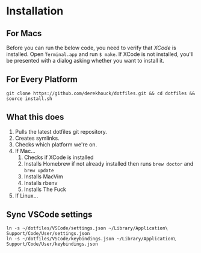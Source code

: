 # Installation

## For Macs

Before you can run the below code, you need to verify that _XCode_ is installed. Open `Terminal.app` and run `$ make`. If XCode is not installed, you'll be presented with a dialog asking whether you want to install it.

## For Every Platform

```
git clone https://github.com/derekhouck/dotfiles.git && cd dotfiles && source install.sh
```

## What this does

1. Pulls the latest dotfiles git repository.
2. Creates symlinks.
3. Checks which platform we're on.
4. If Mac...
   1. Checks if XCode is installed
   2. Installs Homebrew if not already installed then runs `brew doctor` and `brew update`
   3. Installs MacVim
   4. Installs rbenv
   5. Installs The Fuck
5. If Linux...

## Sync VSCode settings

```
ln -s ~/dotfiles/VSCode/settings.json ~/Library/Application\ Support/Code/User/settings.json
ln -s ~/dotfiles/VSCode/keybindings.json ~/Library/Application\ Support/Code/User/keybindings.json
```
